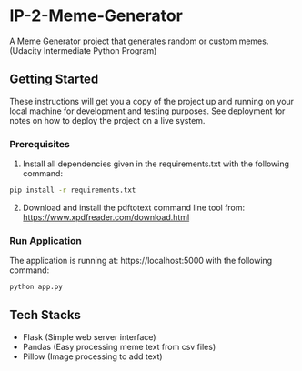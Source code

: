 # IP-2-Meme-Generator

A Meme Generator project that generates random or custom memes. (Udacity Intermediate Python Program)

## Getting Started
These instructions will get you a copy of the project up and running on your local machine for development and testing purposes. See deployment for notes on how to deploy the project on a live system.

### Prerequisites
1. Install all dependencies given in the requirements.txt with the following command:
``` bash
pip install -r requirements.txt
```
2. Download and install the pdftotext command line tool from: https://www.xpdfreader.com/download.html

### Run Application
The application is running at: https://localhost:5000 with the following command:
``` bash
python app.py
```

## Tech Stacks
* Flask (Simple web server interface)
* Pandas (Easy processing meme text from csv files)
* Pillow (Image processing to add text)
